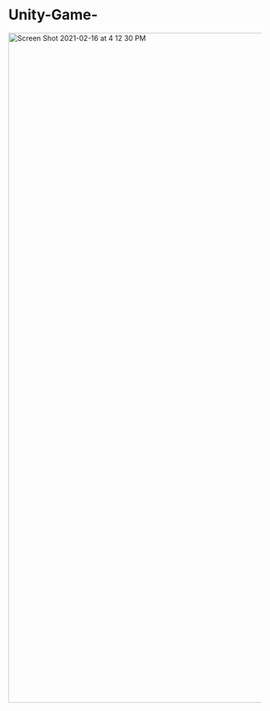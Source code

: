 # Unity-Game-


<img width="1331" alt="Screen Shot 2021-02-16 at 4 12 30 PM" src="https://user-images.githubusercontent.com/63209579/108122090-c691ee80-7071-11eb-913a-174d0de64d97.png">
